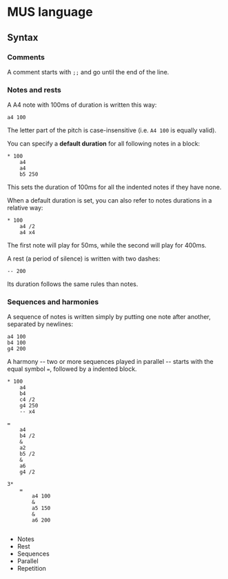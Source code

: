 # MUS language

## Syntax

### Comments

A comment starts with `;;` and go until the end of the line.

### Notes and rests

A A4 note with 100ms of duration is written this way:

`a4 100`

The letter part of the pitch is case-insensitive (i.e. `A4 100` is equally
valid).

You can specify a **default duration** for all following notes in a block:

```
* 100
    a4
    a4
    b5 250
```

This sets the duration of 100ms for all the indented notes if they have
none.

When a default duration is set, you can also refer to notes durations in a
relative way:

```
* 100
    a4 /2
    a4 x4
```

The first note will play for 50ms, while the second will play for 400ms.

A rest (a period of silence) is written with two dashes:

`-- 200`

Its duration follows the same rules than notes.

### Sequences and harmonies

A sequence of notes is written simply by putting one note after another,
separated by newlines:

```
a4 100
b4 100
g4 200
```

A harmony -- two or more sequences played in parallel -- starts with the
equal symbol `=`, followed by a indented block.

```
* 100
    a4
    b4
    c4 /2
    g4 250
    -- x4

=
    a4
    b4 /2
    &
    a2
    b5 /2
    &
    a6
    g4 /2

3*
    =
        a4 100
        &
        a5 150
        &
        a6 200


```



* Notes
* Rest
* Sequences
* Parallel
* Repetition
